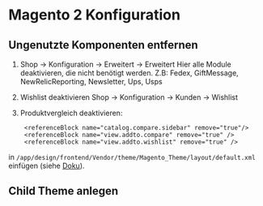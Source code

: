 # Magento 2 Konfiguration

## Ungenutzte Komponenten entfernen

1. Shop -> Konfiguration -> Erweitert -> Erweitert
    Hier alle Module deaktivieren, die nicht benötigt werden. Z.B: Fedex, GiftMessage, NewRelicReporting, Newsletter, Ups, Usps
2. Wishlist deaktivieren
    Shop -> Konfiguration -> Kunden -> Wishlist
3. Produktvergleich deaktivieren:

        <referenceBlock name="catalog.compare.sidebar" remove="true"/>
        <referenceBlock name="view.addto.compare" remove="true" />
        <referenceBlock name="view.addto.wishlist" remove="true" />

  in `/app/design/frontend/Vendor/theme/Magento_Theme/layout/default.xml` einfügen (siehe [Doku](http://devdocs.magento.com/guides/v2.0/frontend-dev-guide/layouts/xml-manage.html#layout_markup_remove_elements)).

## Child Theme anlegen